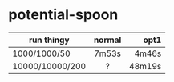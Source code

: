 # potential-spoon

| run thingy      | normal  | opt1   |
| ----------------|:-------:| ------:|
| 1000/1000/50    |   7m53s |  4m46s |
| 10000/10000/200 |       ? | 48m19s |
